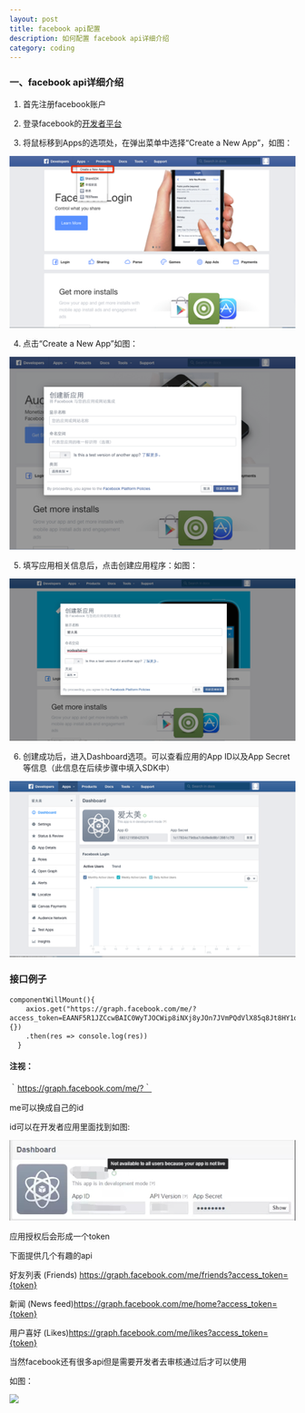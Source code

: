 ```yaml
---
layout: post
title: facebook api配置
description: 如何配置 facebook api详细介绍
category: coding
---
```



### 一、facebook api详细介绍  

1. 首先注册facebook账户  

2. 登录facebook的[开发者平台](https://developers.facebook.com)  

3. 将鼠标移到Apps的选项处，在弹出菜单中选择“Create a New App”，如图：  

![](../../images/myblog/facebook1.png)   

4. 点击“Create a New App”如图：  

![](../../images/myblog/facebook2.png)   

5. 填写应用相关信息后，点击创建应用程序：如图：  

![](../../images/myblog/facebook3.png)   

6. 创建成功后，进入Dashboard选项。可以查看应用的App ID以及App Secret等信息（此信息在后续步骤中填入SDK中）  

![](../../images/myblog/facebook4.png)   

### 接口例子  


```
componentWillMount(){
    axios.get("https://graph.facebook.com/me/?access_token=EAANF5R1JZCcwBAIC0WyTJOCWip8iNXj8yJOn7JVmPQdVlX85q8Jt8HY1oGAqskGiXr1Q8nZAIuhiqZAZAJoQdN82fzD1rjImHk62zcFZA5QANv2tZBJmo8ye9LWH6aAjpuxNlaFyhp5njZBPaVIiPlRQXZBGmpx8jaCdLdspw9p1BReTGZB7ml0iDgHOqFmlskYhW2QEDzKfxZCwZDZD",{})
    .then(res => console.log(res))
  }
```  

#### 注视：  

｀https://graph.facebook.com/me/?｀  

me可以换成自己的id  

id可以在开发者应用里面找到如图:  

![](../../images/myblog/facebook5.jpg)   

应用授权后会形成一个token  


下面提供几个有趣的api  

好友列表 (Friends) https://graph.facebook.com/me/friends?access_token={token}

新闻 (News feed)https://graph.facebook.com/me/home?access_token={token}

用户喜好 (Likes)https://graph.facebook.com/me/likes?access_token={token}  

当然facebook还有很多api但是需要开发者去审核通过后才可以使用  

如图：  

![](../../images/myblog/facebook6.jpg)
